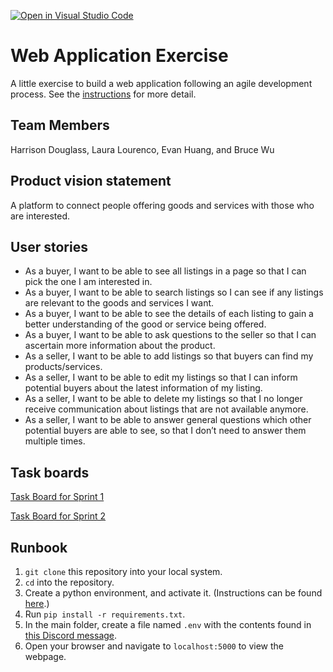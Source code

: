 [![Open in Visual Studio Code](https://classroom.github.com/assets/open-in-vscode-c66648af7eb3fe8bc4f294546bfd86ef473780cde1dea487d3c4ff354943c9ae.svg)](https://classroom.github.com/online_ide?assignment_repo_id=8874228&assignment_repo_type=AssignmentRepo)
# Web Application Exercise

A little exercise to build a web application following an agile development process. See the [instructions](instructions.md) for more detail.

## Team Members

Harrison Douglass, Laura Lourenco, Evan Huang, and Bruce Wu

## Product vision statement

A platform to connect people offering goods and services with those who are interested.

## User stories

- As a buyer, I want to be able to see all listings in a page so that I can pick the one I am interested in.
- As a buyer, I want to be able to search listings so I can see if any listings are relevant to the goods and services I want.
- As a buyer, I want to be able to see the details of each listing to gain a better understanding of the good or service being offered.
- As a buyer, I want to be able to ask questions to the seller so that I can ascertain more information about the product.
- As a seller, I want to be able to add listings so that buyers can find my products/services.
- As a seller, I want to be able to edit my listings so that I can inform potential buyers about the latest information of my listing.
- As a seller, I want to be able to delete my listings so that I no longer receive communication about listings that are not available anymore.
- As a seller, I want to be able to answer general questions which other potential buyers are able to see, so that I don’t need to answer them multiple times. 

## Task boards

[Task Board for Sprint 1](https://github.com/orgs/software-students-fall2022/projects/13/views/1)

[Task Board for Sprint 2](https://github.com/orgs/software-students-fall2022/projects/37/views/1)

## Runbook

1. `git clone` this repository into your local system.
2. `cd` into the repository.
3. Create a python environment, and activate it. (Instructions can be found [here](https://docs.python.org/3/library/venv.html).)
4. Run `pip install -r requirements.txt`.
5. In the main folder, create a file named `.env` with the contents found in [this Discord message](https://discord.com/channels/1014892538601152572/1029450800226914304/1034338255824490507).
6. Open your browser and navigate to `localhost:5000` to view the webpage.

